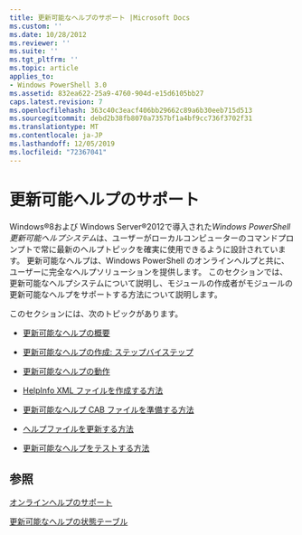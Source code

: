 ```yaml
---
title: 更新可能なヘルプのサポート |Microsoft Docs
ms.custom: ''
ms.date: 10/28/2012
ms.reviewer: ''
ms.suite: ''
ms.tgt_pltfrm: ''
ms.topic: article
applies_to:
- Windows PowerShell 3.0
ms.assetid: 832ea622-25a9-4760-904d-e15d6105bb27
caps.latest.revision: 7
ms.openlocfilehash: 363c40c3eacf406bb29662c89a6b30eeb715d513
ms.sourcegitcommit: debd2b38fb8070a7357bf1a4bf9cc736f3702f31
ms.translationtype: MT
ms.contentlocale: ja-JP
ms.lasthandoff: 12/05/2019
ms.locfileid: "72367041"
---
```

# <a name="supporting-updatable-help"></a>更新可能ヘルプのサポート

Windows®8および Windows Server®2012で導入された*Windows PowerShell 更新可能ヘルプシステム*は、ユーザーがローカルコンピューターのコマンドプロンプトで常に最新のヘルプトピックを確実に使用できるように設計されています。 更新可能なヘルプは、Windows PowerShell のオンラインヘルプと共に、ユーザーに完全なヘルプソリューションを提供します。 このセクションでは、更新可能なヘルプシステムについて説明し、モジュールの作成者がモジュールの更新可能なヘルプをサポートする方法について説明します。

このセクションには、次のトピックがあります。

- [更新可能なヘルプの概要](./updatable-help-overview.md)

- [更新可能なヘルプの作成: ステップバイステップ](./updatable-help-authoring-step-by-step.md)

- [更新可能なヘルプの動作](./how-updatable-help-works.md)

- [HelpInfo XML ファイルを作成する方法](./how-to-create-a-helpinfo-xml-file.md)

- [更新可能なヘルプ CAB ファイルを準備する方法](./how-to-prepare-updatable-help-cab-files.md)

- [ヘルプファイルを更新する方法](./how-to-update-help-files.md)

- [更新可能なヘルプをテストする方法](./how-to-test-updatable-help.md)

## <a name="see-also"></a>参照

[オンラインヘルプのサポート](./supporting-online-help.md)

[更新可能なヘルプの状態テーブル](https://www.microsoft.com/en-us/itpro/windows)